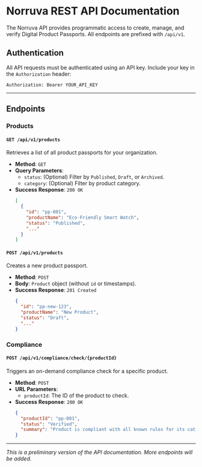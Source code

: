 # Norruva REST API Documentation

The Norruva API provides programmatic access to create, manage, and verify Digital Product Passports. All endpoints are prefixed with `/api/v1`.

## Authentication

All API requests must be authenticated using an API key. Include your key in the `Authorization` header:

`Authorization: Bearer YOUR_API_KEY`

---

## Endpoints

### Products

#### `GET /api/v1/products`

Retrieves a list of all product passports for your organization.

-   **Method**: `GET`
-   **Query Parameters**:
    -   `status`: (Optional) Filter by `Published`, `Draft`, or `Archived`.
    -   `category`: (Optional) Filter by product category.
-   **Success Response**: `200 OK`
    ```json
    [
      {
        "id": "pp-001",
        "productName": "Eco-Friendly Smart Watch",
        "status": "Published",
        "..."
      }
    ]
    ```

#### `POST /api/v1/products`

Creates a new product passport.

-   **Method**: `POST`
-   **Body**: `Product` object (without `id` or timestamps).
-   **Success Response**: `201 Created`
    ```json
    {
      "id": "pp-new-123",
      "productName": "New Product",
      "status": "Draft",
      "..."
    }
    ```

### Compliance

#### `POST /api/v1/compliance/check/{productId}`

Triggers an on-demand compliance check for a specific product.

-   **Method**: `POST`
-   **URL Parameters**:
    -   `productId`: The ID of the product to check.
-   **Success Response**: `200 OK`
    ```json
    {
      "productId": "pp-001",
      "status": "Verified",
      "summary": "Product is compliant with all known rules for its category."
    }
    ```

---
_This is a preliminary version of the API documentation. More endpoints will be added._
